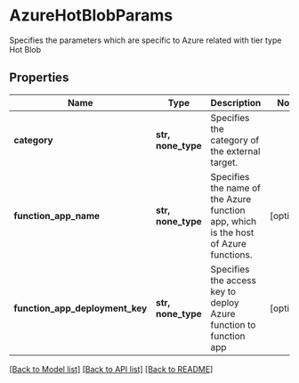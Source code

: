 # AzureHotBlobParams

Specifies the parameters which are specific to Azure related with tier type Hot Blob

## Properties
Name | Type | Description | Notes
------------ | ------------- | ------------- | -------------
**category** | **str, none_type** | Specifies the category of the external target. | 
**function_app_name** | **str, none_type** | Specifies the name of the Azure function app, which is the host of Azure functions. | [optional] 
**function_app_deployment_key** | **str, none_type** | Specifies the access key to deploy Azure function to function app | [optional] 

[[Back to Model list]](../README.md#documentation-for-models) [[Back to API list]](../README.md#documentation-for-api-endpoints) [[Back to README]](../README.md)


